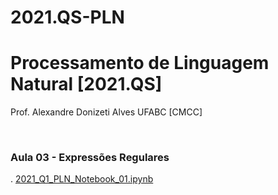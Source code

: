 # 2021.QS-PLN
# Processamento de Linguagem Natural [2021.QS]

Prof. Alexandre Donizeti Alves
UFABC [CMCC]


<br>

### **Aula 03 - Expressões Regulares**
. [2021_Q1_PLN_Notebook_01.ipynb](
  https://github.com/adalves-ufabc/2021.QS-PLN/blob/main/Aula%2003/2021_Q1_PLN_Notebook_01.ipynb)
  
